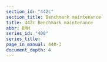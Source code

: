 ```yaml
---
section_id: "442c"
section_title: Benchmark maintenance
title: 442c Benchmark maintenance
abbr: BMM
series_id: "400"
series_title: 
page_in_manual: 440-3
document_depth: 4
---
```


